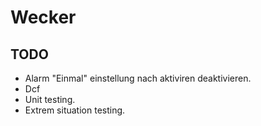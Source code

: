 # Wecker

## TODO
- Alarm "Einmal" einstellung nach aktiviren deaktivieren.
- Dcf
- Unit testing.
- Extrem situation testing.